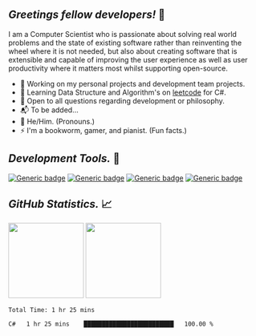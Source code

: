 *Greetings fellow developers!* 👋
---

I am a Computer Scientist who is passionate about solving real world problems and the state of existing software rather than reinventing the wheel where it is not needed, but also about creating software that is extensible and capable of improving the user experience as well as user productivity where it matters most whilst supporting open-source. 

* 🔭 Working on my personal projects and development team projects.
* 📓 Learning Data Structure and Algorithm's on [leetcode]() for C#.
* 💭 Open to all questions regarding development or philosophy.
* 📬 To be added...
* 🧑 He/Him. (Pronouns.)
* ⚡ I'm a bookworm, gamer, and pianist. (Fun facts.)


*Development Tools.* 🧰
---
[![Generic badge](https://img.shields.io/static/v1?label=.Net%20Core&message=v3.1&color=blueviolet&style=for-the-badge&logo=visual-studio&style=flat)](https://shields.io/) 
[![Generic badge](https://img.shields.io/static/v1?label=Microsoft%20365&message=2022%20&color=blueviolet&style=for-the-badge&logo=microsoft-office&style=flat)](https://shields.io/)
[![Generic badge](https://img.shields.io/static/v1?label=Visual%20Studio%20Code%20&message=stable%20&color=blueviolet&style=for-the-badge&logo=visualstudio&style=flat)](https://shields.io/)
[![Generic badge](https://img.shields.io/static/v1?label=Visual%20Studio&message=2022%20&color=blueviolet&style=for-the-badge&logo=visualstudio&style=flat)](https://shields.io/)


*GitHub Statistics.* 📈
---
<img height="150em" src="https://github-readme-stats.vercel.app/api?username=k4m3kku5u&show_icons=true&hide_border=true&&count_private=false&include_all_commits=true&hide_title=false" />
<img height="150em" src="https://github-readme-stats.vercel.app/api/top-langs/?username=k4m3kku5u&exclude_repo=KNN-Image-Classification&show_icons=true&hide_border=true&layout=compact&langs_count=10&hide_title=false"/>
<!--START_SECTION:waka-->

```text
Total Time: 1 hr 25 mins

C#   1 hr 25 mins    █████████████████████████   100.00 %
```

<!--END_SECTION:waka-->
